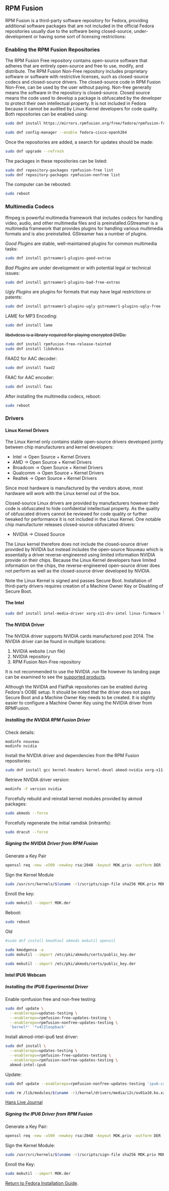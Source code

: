 ## RPM Fusion

RPM Fusion is a third-party software repository for Fedora, providing additional software packages that are not included in the official Fedora repositories usually due to the software being closed-source, under-development or having some sort of licensing restrictions:

### Enabling the RPM Fusion Repositories

The RPM Fusion Free repository contains open-source software that adheres that are entirely open-source and free to use, modify, and distribute. The RPM Fusion Non-Free repository includes proprietary software or software with restrictive licenses, such as closed-source codecs and  closed-source drivers. The closed-source code in RPM Fusion Non-Free, can be used by the user without paying. Non-free generally means the software in the repository is closed-source. Closed source means the code used to develop a package is obfuscated by the developer to protect their own intellectual property. It is not included in Fedora because it cannot be audited by Linux Kernel developers for code quality. Both repositories can be enabled using:

```bash
sudo dnf install https://mirrors.rpmfusion.org/free/fedora/rpmfusion-free-release-$(rpm -E %fedora).noarch.rpm https://mirrors.rpmfusion.org/nonfree/fedora/rpmfusion-nonfree-release-$(rpm -E %fedora).noarch.rpm
```



```bash
sudo dnf config-manager --enable fedora-cisco-openh264
```

Once the repositories are added, a search for updates should be made:

```bash
sudo dnf upgrade --refresh 
```

The packages in these repositories can be listed:

```bash
sudo dnf repository-packages rpmfusion-free list
sudo dnf repository-packages rpmfusion-nonfree list
```

The computer can be rebooted:

```bash
sudo reboot
```

### Multimedia Codecs

ffmpeg is powerful multimedia framework that includes codecs for handling video, audio, and other multimedia files and is preinstalled.GStreamer is a multimedia framework that provides plugins for handling various multimedia formats and is also preinstalled. GStreamer has a number of plugins.

*Good Plugins* are stable, well-maintained plugins for common multimedia tasks:

```bash
sudo dnf install gstreamer1-plugins-good-extras
```

*Bad Plugins* are under development or with potential legal or technical issues:

```bash
sudo dnf install gstreamer1-plugins-bad-free-extras
```

*Ugly Plugins* are plugins for formats that may have legal restrictions or patents:

```bash
sudo dnf install gstreamer1-plugins-ugly gstreamer1-plugins-ugly-free
```

LAME for MP3 Encoding:

```bash
sudo dnf install lame
```

~~libdvdcss is a library required for playing encrypted DVDs:~~

```bash
sudo dnf install rpmfusion-free-release-tainted
sudo dnf install libdvdcss
```

FAAD2 for AAC decoder:

```bash
sudo dnf install faad2
```

FAAC for AAC encoder:

```bash
sudo dnf install faac
```

After installing the multimedia codecs, reboot:

```bash
sudo reboot
```

### Drivers

#### Linux Kernel Drivers

The Linux Kernel only contains stable open-source drivers developed jointly between chip manufacturers and kernel developers: 

* Intel → Open Source + Kernel Drivers
* AMD → Open Source + Kernel Drivers
* Broadcom → Open Source + Kernel Drivers
* Qualcomm → Open Source + Kernel Drivers 
* Realtek → Open Source + Kernel Drivers 

Since most hardware is manufactured by the vendors above, most hardware will work with the Linux kernel out of the box.

Closed-source Linux drivers are provided by manufacturers however their code is obfuscated to hide confidential intellectual property. As the quality of obfuscated drivers cannot be reviewed for code quality or further tweaked for performance it is not included in the Linux Kernel. One notable chip manufacturer releases closed-source obfuscated drivers:

* NVIDIA → Closed Source

The Linux kernel therefore does not include the closed-source driver provided by NVIDIA but instead includes the open-source Nouveau which is essentially a driver reverse-engineered using limited information NVIDIA provide on their chips. Because the Linux Kernel developers have limited information on the chips, the reverse-engineered open-source driver does not perform as well as the closed-source driver developed by NVIDIA.

Note the Linux Kernel is signed and passes Secure Boot. Installation of third-party drivers requires creation of a Machine Owner Key or Disabling of Secure Boot.

#### The Intel 

```bash
sudo dnf install intel-media-driver xorg-x11-drv-intel linux-firmware libva-intel-driver libva-utils mesa-vulkan-drivers mesa-dri-drivers mesa-libGL mesa-libEGL mesa-libgbm gstreamer1-vaapi ffmpeg xwayland libdrm intel-gpu-tools i7z sysstat tlp powertop
```



#### The NVIDIA Driver

The NVIDIA driver supports NVIDIA cards manufactured post 2014. The NVIDIA driver can be found in multiple locations:

1. NVIDIA website (.run file)
2. NVIDIA repository
3. RPM Fusion Non-Free repository

It is not recommended to use the NVIDIA .run file however its landing page can be examined to see the [supported products](https://www.nvidia.com/download/driverResults.aspx/218153/).

Although the NVIDIA and FlatPak repositories can be enabled during Fedora's OOBE setup. It should be noted that the driver does not pass Secure Boot and a Machine Owner Key needs to be created. It is slightly easier to configure a Machine Owner Key using the NVIDIA driver from RPMFusion.

##### Installing the NVIDIA RPM Fusion Driver

Check details:

```
modinfo nouveau
modinfo nvidia
```

Install the NVIDIA driver and dependencies from the RPM Fusion repositories:

```bash
sudo dnf install gcc kernel-headers kernel-devel akmod-nvidia xorg-x11-drv-nvidia xorg-x11-drv-nvidia-libs xorg-x11-drv-nvidia-libs.i686 
```

Retrieve NVIDIA driver version:

```bash
modinfo -F version nvidia 
```

Forcefully rebuild and reinstall kernel modules provided by akmod packages:

```bash
sudo akmods --force
```

Forcefully regenerate the initial ramdisk (initramfs):

```bash
sudo dracut --force 
```

##### Signing the NVIDIA Driver from RPM Fusion

Generate a Key Pair

```bash
openssl req -new -x509 -newkey rsa:2048 -keyout MOK.priv -outform DER -out MOK.der -nodes -days 36500 -subj "/CN=Secure Boot Key/"
```

Sign the Kernel Module

```bash
sudo /usr/src/kernels/$(uname -r)/scripts/sign-file sha256 MOK.priv MOK.der $(modinfo -n nvidia)
```

Enroll the key:

```bash
sudo mokutil --import MOK.der
```

Reboot:

```bash
sudo reboot
```

Old

```bash
#sudo dnf install kmodtool akmods mokutil openssl 
```

```bash
sudo kmodgenca -a 
sudo mokutil --import /etc/pki/akmods/certs/public_key.der 
```

```bash
sudo mokutil --import /etc/pki/akmods/certs/public_key.der 
```

#### Intel IPU6 Webcam

##### Installing the IPU6 Experimental Driver

Enable rpmfusion free and non-free testing:

```bash
sudo dnf update \
  --enablerepo=updates-testing \
  --enablerepo=rpmfusion-free-updates-testing \
  --enablerepo=rpmfusion-nonfree-updates-testing \
  'kernel*' '*v4l2loopback'
```

Install akmod-intel-ipu6 test driver:

```bash
sudo dnf install \
  --enablerepo=updates-testing \
  --enablerepo=rpmfusion-free-updates-testing \
  --enablerepo=rpmfusion-nonfree-updates-testing \
  akmod-intel-ipu6
```

Update:

```bash
sudo dnf update --enablerepo=rpmfusion-nonfree-updates-testing 'ipu6-camera-*'
```

```bash
sudo rm /lib/modules/$(uname -r)/kernel/drivers/media/i2c/ov01a10.ko.xz; sudo depmod -a
```

[Hans Live Journal](https://hansdegoede.livejournal.com/)

##### Signing the IPU6 Driver from RPM Fusion

Generate a Key Pair:

```bash
openssl req -new -x509 -newkey rsa:2048 -keyout MOK.priv -outform DER -out MOK.der -nodes -days 36500 -subj "/CN=Secure Boot Key/"
```

Sign the Kernel Module:

```bash
sudo /usr/src/kernels/$(uname -r)/scripts/sign-file sha256 MOK.priv MOK.der $(modinfo -n akmod-intel-ipu6)
```

Enroll the Key:

```bash
sudo mokutil --import MOK.der
```

[Return to Fedora Installation Guide](./readme.md).